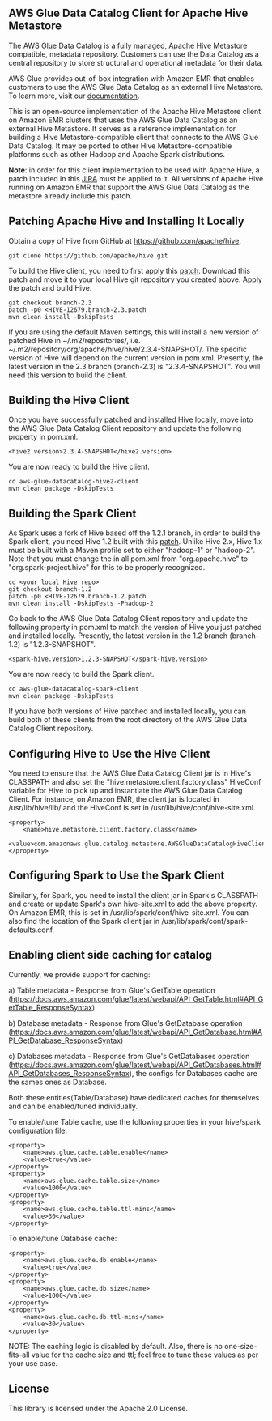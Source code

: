 ## AWS Glue Data Catalog Client for Apache Hive Metastore
The AWS Glue Data Catalog is a fully managed, Apache Hive Metastore compatible, metadata repository. Customers can use the Data Catalog as a central repository to store structural and operational metadata for their data.

AWS Glue provides out-of-box integration with Amazon EMR that enables customers to use the AWS Glue Data Catalog as an external Hive Metastore. To learn more, visit our [documentation](https://docs.aws.amazon.com/emr/latest/ReleaseGuide/emr-hive-metastore-glue.html).

This is an open-source implementation of the Apache Hive Metastore client on Amazon EMR clusters that uses the AWS Glue Data Catalog as an external Hive Metastore. It serves as a reference implementation for building a Hive Metastore-compatible client that connects to the AWS Glue Data Catalog. It may be ported to other Hive Metastore-compatible platforms such as other Hadoop and Apache Spark distributions.

**Note**: in order for this client implementation to be used with Apache Hive, a patch included in this [JIRA](https://issues.apache.org/jira/browse/HIVE-12679) must be applied to it. All versions of Apache Hive running on Amazon EMR that support the AWS Glue Data Catalog as the metastore already include this patch.

## Patching Apache Hive and Installing It Locally

Obtain a copy of Hive from GitHub at https://github.com/apache/hive.  

	git clone https://github.com/apache/hive.git

To build the Hive client, you need to first apply this [patch](https://issues.apache.org/jira/secure/attachment/12958418/HIVE-12679.branch-2.3.patch).  Download this patch and move it to your local Hive git repository you created above.  Apply the patch and build Hive.

	git checkout branch-2.3
	patch -p0 <HIVE-12679.branch-2.3.patch
	mvn clean install -DskipTests

If you are using the default Maven settings, this will install a new version of patched Hive in ~/.m2/repositories/, i.e. ~/.m2/repository/org/apache/hive/hive/2.3.4-SNAPSHOT/.  The specific version of Hive will depend on the current version in pom.xml.  Presently, the latest version in the 2.3 branch (branch-2.3) is "2.3.4-SNAPSHOT".  You will need this version to build the client.

## Building the Hive Client

Once you have successfully patched and installed Hive locally, move into the AWS Glue Data Catalog Client repository and update the following property in pom.xml.

	<hive2.version>2.3.4-SNAPSHOT</hive2.version>

You are now ready to build the Hive client.

	cd aws-glue-datacatalog-hive2-client
	mvn clean package -DskipTests

## Building the Spark Client

As Spark uses a fork of Hive based off the 1.2.1 branch, in order to build the Spark client, you need Hive 1.2 built with this [patch](https://issues.apache.org/jira/secure/attachment/12958417/HIVE-12679.branch-1.2.patch).  Unlike Hive 2.x, Hive 1.x must be built with a Maven profile set to either "hadoop-1" or "hadoop-2". Note that you must change the <groupId> in all pom.xml from "org.apache.hive" to "org.spark-project.hive" for this to be properly recognized. 

	cd <your local Hive repo>
	git checkout branch-1.2
	patch -p0 <HIVE-12679.branch-1.2.patch
	mvn clean install -DskipTests -Phadoop-2

Go back to the AWS Glue Data Catalog Client repository and update the following property in pom.xml to match the version of Hive you just patched and installed locally.  Presently, the latest version in the 1.2 branch (branch-1.2) is "1.2.3-SNAPSHOT".

	<spark-hive.version>1.2.3-SNAPSHOT</spark-hive.version>

You are now ready to build the Spark client.

	cd aws-glue-datacatalog-spark-client
	mvn clean package -DskipTests

If you have both versions of Hive patched and installed locally, you can build both of these clients from the root directory of the AWS Glue Data Catalog Client repository.

## Configuring Hive to Use the Hive Client

You need to ensure that the AWS Glue Data Catalog Client jar is in Hive's CLASSPATH and also set the "hive.metastore.client.factory.class" HiveConf variable for Hive to pick up and instantiate the AWS Glue Data Catalog Client.  For instance, on Amazon EMR, the client jar is located in /usr/lib/hive/lib/ and the HiveConf is set in /usr/lib/hive/conf/hive-site.xml.

	<property>
 		<name>hive.metastore.client.factory.class</name>
 		<value>com.amazonaws.glue.catalog.metastore.AWSGlueDataCatalogHiveClientFactory</value>
	</property>

## Configuring Spark to Use the Spark Client

Similarly, for Spark, you need to install the client jar in Spark's CLASSPATH and create or update Spark's own hive-site.xml to add the above property.  On Amazon EMR, this is set in /usr/lib/spark/conf/hive-site.xml.  You can also find the location of the Spark client jar in /usr/lib/spark/conf/spark-defaults.conf.

## Enabling client side caching for catalog

Currently, we provide support for caching:

a) Table metadata - Response from Glue's GetTable operation (https://docs.aws.amazon.com/glue/latest/webapi/API_GetTable.html#API_GetTable_ResponseSyntax)

b) Database metadata - Response from Glue's GetDatabase operation (https://docs.aws.amazon.com/glue/latest/webapi/API_GetDatabase.html#API_GetDatabase_ResponseSyntax)

c) Databases metadata - Response from Glue's GetDatabases operation (https://docs.aws.amazon.com/glue/latest/webapi/API_GetDatabases.html#API_GetDatabases_ResponseSyntax), the configs for Databases cache are the sames ones as Database.

Both these entities(Table/Database) have dedicated caches for themselves and can be enabled/tuned individually.

To enable/tune Table cache, use the following properties in your hive/spark configuration file:

	<property>
 		<name>aws.glue.cache.table.enable</name>
 		<value>true</value>
	</property>
	<property>
 		<name>aws.glue.cache.table.size</name>
 		<value>1000</value>
	</property>
	<property>
 		<name>aws.glue.cache.table.ttl-mins</name>
 		<value>30</value>
	</property>

To enable/tune Database cache:

	<property>
 		<name>aws.glue.cache.db.enable</name>
 		<value>true</value>
	</property>
	<property>
 		<name>aws.glue.cache.db.size</name>
 		<value>1000</value>
	</property>
	<property>
 		<name>aws.glue.cache.db.ttl-mins</name>
 		<value>30</value>
	</property>

NOTE: The caching logic is disabled by default. Also, there is no one-size-fits-all value for the cache size and ttl; feel free to tune these values as per your use case.

## License

This library is licensed under the Apache 2.0 License. 

